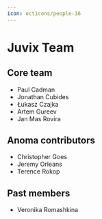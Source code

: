 ```yaml
---
icon: octicons/people-16
---
```


# Juvix Team

<!-- Better add pictures here and labels -->

## Core team

- Paul Cadman
- Jonathan Cubides
- Łukasz Czajka
- Artem Gureev
- Jan Mas Rovira

## Anoma contributors

- Christopher Goes
- Jeremy Orleans
- Terence Rokop

## Past members

- Veronika Romashkina
